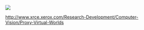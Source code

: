 ![](http://www.europe.naverlabs.com/var/siteaccesses/storage/images/xrce-homepage/research-development/computer-vision/proxy-virtual-worlds/virtual_kitti_proxy_virtual_worlds_banner/889690-1-eng-GB/virtual_kitti_proxy_virtual_worlds_banner_homepage.png)

http://www.xrce.xerox.com/Research-Development/Computer-Vision/Proxy-Virtual-Worlds
